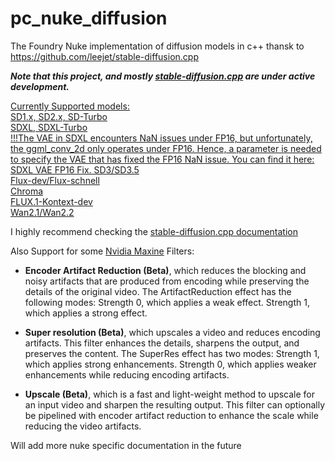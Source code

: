 # pc_nuke_diffusion
The Foundry Nuke implementation of diffusion models in c++ thansk to  https://github.com/leejet/stable-diffusion.cpp

***Note that this project, and mostly [stable-diffusion.cpp](https://github.com/leejet/stable-diffusion.cpp) are under active development.***

[Currently Supported models:  
SD1.x, SD2.x, SD-Turbo  
SDXL, SDXL-Turbo  
!!!The VAE in SDXL encounters NaN issues under FP16, but unfortunately, the ggml_conv_2d only operates under FP16. Hence, a parameter is needed to specify the VAE that has fixed the FP16 NaN issue. You can find it here: SDXL VAE FP16 Fix.
SD3/SD3.5  
Flux-dev/Flux-schnell  
Chroma  
FLUX.1-Kontext-dev  
Wan2.1/Wan2.2](https://github.com/leejet/stable-diffusion.cpp#:~:text=Image%20Models,Wan2.1/Wan2.2)

I highly recommend checking the [stable-diffusion.cpp documentation](https://github.com/leejet/stable-diffusion.cpp/tree/master/docs)

Also Support for some [Nvidia Maxine](https://docs.nvidia.com/deeplearning/maxine/vfx-sdk-system-guide/index.html) Filters:

- **Encoder Artifact Reduction (Beta)**, which reduces the blocking and noisy artifacts that are produced from encoding while preserving the details of the original video.
The ArtifactReduction effect has the following modes:
    Strength 0, which applies a weak effect.
    Strength 1, which applies a strong effect.
    
- **Super resolution (Beta)**, which upscales a video and reduces encoding artifacts. This filter enhances the details, sharpens the output, and preserves the content. The SuperRes effect has two modes:
    Strength 1, which applies strong enhancements.
    Strength 0, which applies weaker enhancements while reducing encoding artifacts.
    
- **Upscale (Beta)**, which is a fast and light-weight method to upscale for an input video and sharpen the resulting output.
This filter can optionally be pipelined with encoder artifact reduction to enhance the scale while reducing the video artifacts.

Will add more nuke specific documentation in the future

